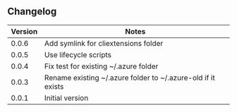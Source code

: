 
## Changelog

| Version | Notes                                                        |
| ------- | ------------------------------------------------------------ |
| 0.0.6   | Add symlink for cliextensions folder                         |
| 0.0.5   | Use lifecycle scripts                                        |
| 0.0.4   | Fix test for existing ~/.azure folder                        |
| 0.0.3   | Rename existing ~/.azure folder to ~/.azure-old if it exists |
| 0.0.1   | Initial version                                              |